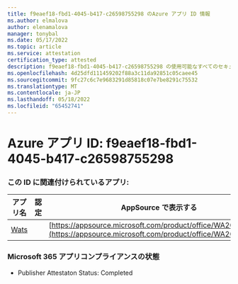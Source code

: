```yaml
---
title: f9eaef18-fbd1-4045-b417-c26598755298 のAzure アプリ ID 情報
ms.author: elmalova
author: elenamalova
manager: tonybal
ms.date: 05/17/2022
ms.topic: article
ms.service: attestation
certification_type: attested
description: f9eaef18-fbd1-4045-b417-c26598755298 の使用可能なすべてのセキュリティとコンプライアンス情報。
ms.openlocfilehash: 4d25dfd111459202f88a3c11da92851c05caee45
ms.sourcegitcommit: 9fc27c6c7e9683291d85818c07e7be8291c75532
ms.translationtype: MT
ms.contentlocale: ja-JP
ms.lasthandoff: 05/18/2022
ms.locfileid: "65452741"
---
```

# <a name="azure-app-id-f9eaef18-fbd1-4045-b417-c26598755298"></a>Azure アプリ ID: f9eaef18-fbd1-4045-b417-c26598755298


### <a name="apps-associated-with-this-id"></a>この ID に関連付けられているアプリ:
| **アプリ名** | **認定** | **AppSource で表示する** |
|--------------|---------------|-----------------------|
| [Wats](../forward/WA200003597.md) |  | [https://appsource.microsoft.com/product/office/WA200003597](https://appsource.microsoft.com/product/office/WA200003597) |

### <a name="microsoft-365-app-compliance-status"></a>Microsoft 365 アプリコンプライアンスの状態
- Publisher Attestaton Status: Completed

